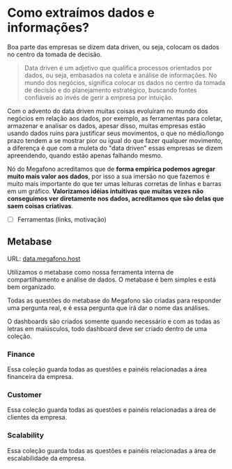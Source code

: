 # Como extraímos dados e informações?

Boa parte das empresas se dizem data driven, ou seja, colocam os dados no centro da tomada de decisão.

> Data driven é um adjetivo que qualifica processos orientados por dados, ou seja, embasados na coleta e análise de informações. No mundo dos negócios, significa colocar os dados no centro da tomada de decisão e do planejamento estratégico, buscando fontes confiáveis ao invés de gerir a empresa por intuição.

Com o advento do data driven muitas coisas evoluíram no mundo dos negócios em relação aos dados, por exemplo, as ferramentas para coletar, armazenar e analisar os dados, apesar disso, muitas empresas estão usando dados ruins para justificar seus movimentos, o que no médio/longo prazo tendem a se mostrar pior ou igual do que fazer qualquer movimento, a diferença é que com a muleta do "data driven" essas empresas se dizem apreendendo, quando estão apenas falhando mesmo.

Nó do Megafono acreditamos que de **forma empírica podemos agregar muito mais valor aos dados**, por isso a sua imersão no que fazemos é muito mais importante do que ter umas leituras corretas de linhas e barras em um gráfico. **Valorizamos idéias intuitivas que muitas vezes não conseguimos ver diretamente nos dados, acreditamos que são delas que saem coisas criativas**.

* [ ] Ferramentas \(links, motivação\)

## **Metabase**

URL: [data.megafono.host](https://data.megafono.host)

Utilizamos o metabase como nossa ferramenta interna de compartilhamento e análise de dados. O metabase é bem simples e está bem organizado.

Todas as questões do metabase do Megafono são criadas para responder uma pergunta real, e é essa pergunta que irá dar o nome das análises.

O dashboards são criados somente quando necessário e com as todas as letras em maiúsculos, todo dashboard deve ser criado dentro de uma coleção. 

### Finance

Essa coleção guarda todas as questões e painéis relacionadas a área financeira da empresa.

### Customer

Essa coleção guarda todas as questões e painéis relacionadas a área de clientes da empresa.

### Scalability

Essa coleção guarda todas as questões e painéis relacionadas a área de escalabilidade da empresa.


